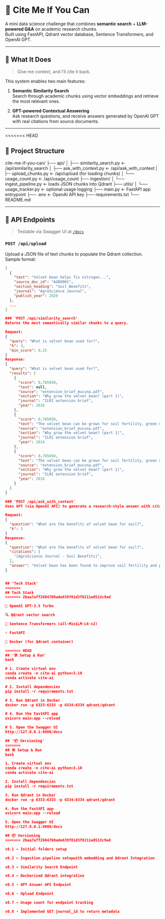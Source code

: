 # 🧠 Cite Me If You Can

A mini data science challenge that combines **semantic search** + **LLM-powered Q&A** on academic research chunks.  
Built using FastAPI, Qdrant vector database, Sentence Transformers, and OpenAI GPT.

---

## 🚀 What It Does

> Give me context, and I’ll cite it back.

This system enables two main features:

1. **Semantic Similarity Search**  
   Search through academic chunks using vector embeddings and retrieve the most relevant ones.

2. **GPT-powered Contextual Answering**  
   Ask research questions, and receive answers generated by OpenAI GPT with real citations from source documents.

---

<<<<<<< HEAD
## 📂 Project Structure

cite-me-if-you-can/
├── api/
│ ├── similarity_search.py ← /api/similarity_search
│ ├── ask_with_context.py ← /api/ask_with_context
| |-- upload_chunks.py ← /api/upload (for loading chunks)
│ └── usage_count.py ← /api/usage_count
├── ingestion/
│ └── ingest_pipeline.py ← loads JSON chunks into Qdrant
├── utils/
│ └── usage_tracker.py ← optional usage logging
├── main.py ← FastAPI app entrypoint
├── .env ← OpenAI API key
├── requirements.txt
└── README.md


---

## 🧪 API Endpoints

> Testable via Swagger UI at [`/docs`](http://127.0.0.1:8000/docs)

### `POST /api/upload`

Upload a JSON file of text chunks to populate the Qdrant collection.  
Sample format:

```json
[
  {
    "text": "Velvet bean helps fix nitrogen...",
    "source_doc_id": "AGRO001",
    "section_heading": "Soil Benefits",
    "journal": "AgroScience Journal",
    "publish_year": 2020
  },
  ...
]

### 'POST /api/similarity_search' 
Returns the most semantically similar chunks to a query.

Request:
{
  "query": "What is velvet bean used for?",
  "k": 3,
  "min_score": 0.25
}
Response:
{
  "query": "What is velvet bean used for?",
  "results": [
    {
      "score": 0.785058,
      "text": null,
      "source": "extension_brief_mucuna.pdf",
      "section": "Why grow the velvet bean? (part 1)",
      "journal": "ILRI extension brief",
      "year": 2016
    },
    {
      "score": 0.785058,
      "text": "The velvet bean can be grown for soil fertility, green manure and as a cover crop in conservation agriculture (CA). The velvet bean is a high yielding leguminous forage crop—high in nitrogen (N)/crude protein content. It is usually sown as an N-fixing ley crop or as a green manure crop to improve soil fertility. In the sub-humid regions it can be intercropped with maize to improve soil fertility, maximize grain/herbage yields per unit area and provide mixed crop for hay/silage making. Whether it is grown as a single or mixed crop, the velvet bean provides early dry season grazing or fodder for hay or mixed-crop silage, improving the N content of cereal or grass silage.",
      "source": "extension_brief_mucuna.pdf",
      "section": "Why grow the velvet bean? (part 1)",
      "journal": "ILRI extension brief",
      "year": 2016
    },
    {
      "score": 0.785058,
      "text": "The velvet bean can be grown for soil fertility, green manure and as a cover crop in conservation agriculture (CA). The velvet bean is a high yielding leguminous forage crop—high in nitrogen (N)/crude protein content. It is usually sown as an N-fixing ley crop or as a green manure crop to improve soil fertility. In the sub-humid regions it can be intercropped with maize to improve soil fertility, maximize grain/herbage yields per unit area and provide mixed crop for hay/silage making. Whether it is grown as a single or mixed crop, the velvet bean provides early dry season grazing or fodder for hay or mixed-crop silage, improving the N content of cereal or grass silage.",
      "source": "extension_brief_mucuna.pdf",
      "section": "Why grow the velvet bean? (part 1)",
      "journal": "ILRI extension brief",
      "year": 2016
    }
  ]
}

### 'POST /api/ask_with_context'
Uses GPT (via OpenAI API) to generate a research-style answer with citations.

Request:
{
  "question": "What are the benefits of velvet bean for soil?",
  "k": 3
}
Response:
{
  "question": "What are the benefits of velvet bean for soil?",
  "citations": [
    "[AgroScience Journal - Soil Benefits]",
  ],
  "answer": "Velvet bean has been found to improve soil fertility and provide natural nitrogen fixation. This can result in enhanced nutrient content in the soil, leading to improved plant growth and crop yields. Additionally, velvet bean can help reduce the need for synthetic fertilizers, thereby promoting more sustainable agricultural practices. [AgroScience Journal - Soil Benefits]"
}


## 'Tech Stack'
=======
## Tech Stack
>>>>>>> 2baa7aff2604700ade639f01d3f8211e0513c9ad

🧠 OpenAI GPT-3.5 Turbo

🔍 Qdrant vector search

🧾 Sentence Transformers (all-MiniLM-L6-v2)

⚡ FastAPI

🐳 Docker (for Qdrant container)

<<<<<<< HEAD
## '🛠️ Setup & Run'
bash

# 1. Create virtual env
conda create -n cite-ai python=3.10
conda activate cite-ai

# 2. Install dependencies
pip install -r requirements.txt

# 3. Run Qdrant in Docker
docker run -p 6333:6333 -p 6334:6334 qdrant/qdrant

# 4. Run the FastAPI app
uvicorn main:app --reload

# 5. Open the Swagger UI
http://127.0.0.1:8000/docs

## '📦 Versioning'
=======
## 🛠️ Setup & Run
bash

1. Create virtual env
conda create -n cite-ai python=3.10
conda activate cite-ai

2. Install dependencies
pip install -r requirements.txt

3. Run Qdrant in Docker
docker run -p 6333:6333 -p 6334:6334 qdrant/qdrant

4. Run the FastAPI app
uvicorn main:app --reload

5. Open the Swagger UI
http://127.0.0.1:8000/docs

## 📦 Versioning
>>>>>>> 2baa7aff2604700ade639f01d3f8211e0513c9ad

v0.1 – Initial folders setup

v0.2 – Ingestion pipeline setupwith embedding and Qdrant Integration

v0.3 – Similarity Search Endpoint

v0.4 – Dockerized Qdrant integration

v0.5 - GPT Answer API Endpoint

v0.6 - Upload Endpoint

v0.7 – Usage count for endpoint tracking

v0.8 - Implemented GET journal_id to return metadata

